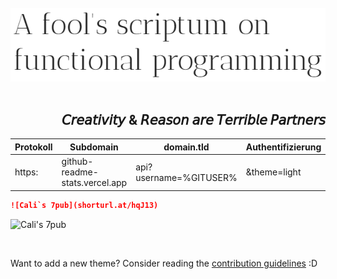 <!-- DO NOT EDIT THIS FILE DIRECTLY -->
<br>
<section align="center"><img src="https://raw.githubusercontent.com/7pub/scriptum/master/scriptum.png" alt="scriptum"><br></section>
<br>

<h2 align="right">𝘊𝘳𝘦𝘢𝘵𝘪𝘷𝘪𝘵𝘺 & 𝘙𝘦𝘢𝘴𝘰𝘯 𝘢𝘳𝘦 𝘛𝘦𝘳𝘳𝘪𝘣𝘭𝘦 𝘗𝘢𝘳𝘵𝘯𝘦𝘳𝘴</h2>
<div align="right">
  
| Protokoll | Subdomain | domain.tld | Authentifizierung | Colors | Icons |
-|-|-|-|-|-|
| https: | github-readme-stats.vercel.app | api?username=%GITUSER% | &theme=light | &show_icons=false | |

</div>

```md
![Cali`s 7pub](shorturl.at/hqJ13)
```

![Cali's 7pub](https://github-readme-stats.vercel.app/api?username=7pub&theme=light&show_icons=false)

<br>

Want to add a new theme? Consider reading the [contribution guidelines](../CONTRIBUTING.md#themes-contribution) :D
